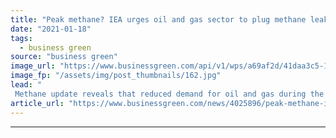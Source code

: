 ```yaml
---
title: "Peak methane? IEA urges oil and gas sector to plug methane leakage"
date: "2021-01-18"
tags: 
  - business green
source: "business green"
image_url: "https://www.businessgreen.com/api/v1/wps/a69af2d/41daa3c5-1b81-45ee-948c-3f189bda4435/5/oil-pipeline-junction-against-dawn-sky-185x114.jpg"
image_fp: "/assets/img/post_thumbnails/162.jpg"
lead: "
 Methane update reveals that reduced demand for oil and gas during the pandemic's shutdown of industry and travel saw methane emissions drop 10 per cent in 2020 ..."
article_url: "https://www.businessgreen.com/news/4025896/peak-methane-iea-urges-oil-gas-sector-plug-methane-leakage"
---
```


---
